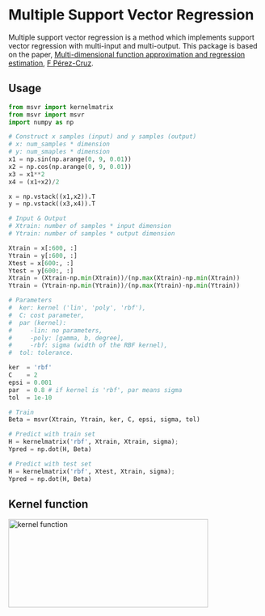# Multiple Support Vector Regression

Multiple support vector regression is a method which implements support vector regression with multi-input and multi-output. This package is based on the paper, [Multi-dimensional function approximation and regression estimation](https://link.springer.com/chapter/10.1007/3-540-46084-5_123), [F Pérez-Cruz](https://scholar.google.com/citations?user=8FfrHw0AAAAJ&hl=en&oi=sra).

## Usage

```python
from msvr import kernelmatrix
from msvr import msvr
import numpy as np

# Construct x samples (input) and y samples (output)
# x: num_samples * dimension
# y: num_smaples * dimension
x1 = np.sin(np.arange(0, 9, 0.01))
x2 = np.cos(np.arange(0, 9, 0.01))
x3 = x1**2
x4 = (x1+x2)/2

x = np.vstack((x1,x2)).T
y = np.vstack((x3,x4)).T

# Input & Output
# Xtrain: number of samples * input dimension
# Ytrain: number of samples * output dimension

Xtrain = x[:600, :]
Ytrain = y[:600, :]
Xtest = x[600:, :]
Ytest = y[600:, :]
Xtrain = (Xtrain-np.min(Xtrain))/(np.max(Xtrain)-np.min(Xtrain))
Ytrain = (Ytrain-np.min(Ytrain))/(np.max(Ytrain)-np.min(Ytrain))

# Parameters
#  ker: kernel ('lin', 'poly', 'rbf'),
#  C: cost parameter,
#  par (kernel):
#	  -lin: no parameters,
#	  -poly: [gamma, b, degree],
#	  -rbf: sigma (width of the RBF kernel),
#  tol: tolerance.

ker  = 'rbf'
C    = 2
epsi = 0.001
par  = 0.8 # if kernel is 'rbf', par means sigma
tol  = 1e-10

# Train
Beta = msvr(Xtrain, Ytrain, ker, C, epsi, sigma, tol)

# Predict with train set
H = kernelmatrix('rbf', Xtrain, Xtrain, sigma);
Ypred = np.dot(H, Beta)

# Predict with test set
H = kernelmatrix('rbf', Xtest, Xtrain, sigma);
Ypred = np.dot(H, Beta)
```

## Kernel function

<img src="https://github.com/KaishuaiXu/msvr/blob/master/pic/kernel.png?raw=true" alt="kernel function" width="395" height="175" />

